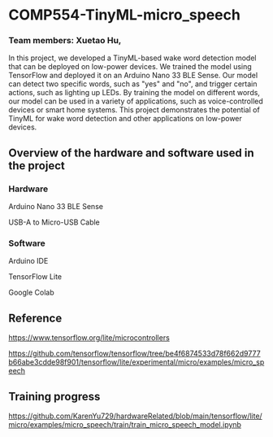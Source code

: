 # COMP554-TinyML-micro_speech
### Team members: Xuetao Hu,

In this project, we developed a TinyML-based wake word detection model that can be deployed on low-power devices. We trained the model using TensorFlow and deployed it on an Arduino Nano 33 BLE Sense. Our model can detect two specific words, such as "yes" and "no", and trigger certain actions, such as lighting up LEDs. By training the model on different words, our model can be used in a variety of applications, such as voice-controlled devices or smart home systems. This project demonstrates the potential of TinyML for wake word detection and other applications on low-power devices.

## Overview of the hardware and software used in the project
### Hardware
Arduino Nano 33 BLE Sense 

USB-A to Micro-USB Cable 

### Software
Arduino IDE

TensorFlow Lite

Google Colab

## Reference
https://www.tensorflow.org/lite/microcontrollers

https://github.com/tensorflow/tensorflow/tree/be4f6874533d78f662d9777b66abe3cdde98f901/tensorflow/lite/experimental/micro/examples/micro_speech

## Training progress
https://github.com/KarenYu729/hardwareRelated/blob/main/tensorflow/lite/micro/examples/micro_speech/train/train_micro_speech_model.ipynb
